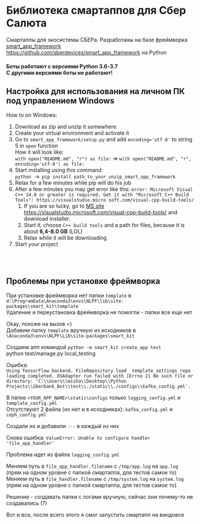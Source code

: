 Библиотека смартаппов для Сбер Салюта
======
Смартаппы для экосистемы СБЕРа. Разработаны на базе фреймворка [smart_app_framework](#https://github.com/sberdevices/smart_app_framework) https://github.com/sberdevices/smart_app_framework на Python

#### Боты работают с версиями Python 3.6-3.7 <br>С другими версиями боты не работают!


## Настройка для использования на личном ПК под управлением  Windows
How to on Windows:

1. Download as zip and unzip it somewhere
2. Create your virtual environment and activate it
3. Go to `smart_app_framework/setup.py` and add `encoding='utf-8'` to string 5 in `open` function<br>
    How it will look like:<br>
    `with open("README.md", "r") as file:` => `with open("README.md", "r", encoding='utf-8') as file:`
4. Start installing using this command: <br>
    `python -m pip install path_to_your_unzip_smart_app_framework`
5. Relax for a few minutes while pip will do his job
6. After a few minutes you may get error like this: `error: Microsoft Visual C++ 14.0 or greater is required. Get it with "Microsoft C++ Build Tools": https://visualstudio.micro
soft.com/visual-cpp-build-tools/`
    1. If you are so lucky, go to [MS site](#https://visualstudio.microsoft.com/visual-cpp-build-tools/) https://visualstudio.microsoft.com/visual-cpp-build-tools/  and download installer.
    2. Start it, choose `C++ build tools` and a path for files, because it is about **6,4-8.0 GB** (LOL)
    3. Relax while it will be downloading
7. Start your project

<br><br>
## Проблемы при установке фреймворка

При установке фреймворка нет папки `template` в `d:\ProgramData\Anaconda3\envs\NLPF\lib\site-packages\smart_kit\template`<br>
Удаление и переустановка фреймворка не помогли - папки все еще нет<br>

Okay, похоже на вызов =)<br>
Добавим папку `template` вручную из исходников в `\Anaconda3\envs\NLPF\Lib\site-packages\smart_kit`<br>

Создаем апп командой `python -m smart_kit create_app test`<br>
python test/manage.py local_testing<br>

Ошибка: <br>
    `Using TensorFlow backend.
    FileRepository.load  template_settings repo loading completed.
    OSAdapter run failed with [Errno 2] No such file or directory: 'C:\\Users\\misha\\Desktop\\Python Projects\\Sberbank_Bot\\test\\./static\\./configs\\kafka_config.yml'.
    `
 
В папке `<YOUR_APP_NAME>\static\configs` только `logging_config.yml` и `template_config.yml`<br>
Отсутствуют 2 файла (их нет и в исходниках): `kafka_config.yml` и `ceph_config.yml` <br>

Создали их и добавили `---` в каждый из них <br>

Снова ошибка: `ValueError: Unable to configure handler 'file_app_handler'` <br>

Проблема идет из файла `logging_config.yml` <br>

Меняем путь в `file_app_handler.filename` с `/tmp/app.log` на `app.log` (прям на одном уровне с папкой смартаппа, для тестов самое то) <br>
Меняем путь в `file_handler.filename` с `/tmp/system.log` на `system.log` (прям на одном уровне с папкой смартаппа, для тестов самое то) <br>

Решение - создавать папки с логами вручную, сейчас они почему-то не создавались (?) <br>

Вот и все, после всего этого я смог запустить смартапп на виндовсе <br>
